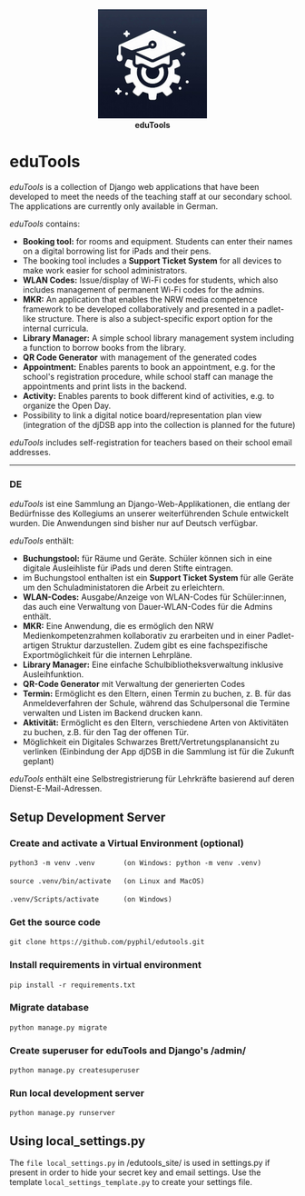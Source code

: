 

<div align="center">
  <img src="./edutools_home/static/images/edutools_gear.png" alt="eduTools">
</div>
<div align="center">
<b>eduTools</b>
</div>

# eduTools

*eduTools* is a collection of Django web applications that have been developed to meet the needs of the teaching staff at our secondary school. The applications are currently only available in German. 

*eduTools* contains: 
- **Booking tool:** for rooms and equipment. Students can enter their names on a digital borrowing list for iPads and their pens.
- The booking tool includes a **Support Ticket System** for all devices to make work easier for school administrators.
- **WLAN Codes:** Issue/display of Wi-Fi codes for students, which also includes management of permanent Wi-Fi codes for the admins.
- **MKR:** An application that enables the NRW media competence framework to be developed collaboratively and presented in a padlet-like structure. There is also a subject-specific export option for the internal curricula.
- **Library Manager:** A simple school library management system including a function to borrow books from the library.
- **QR Code Generator** with management of the generated codes
- **Appointment:** Enables parents to book an appointment, e.g. for the school's registration procedure, while school staff can manage the appointments and print lists in the backend.
- **Activity:** Enables parents to book different kind of activities, e.g. to organize the Open Day.
- Possibility to link a digital notice board/representation plan view (integration of the djDSB app into the collection is planned for the future)

*eduTools* includes self-registration for teachers based on their school email addresses.

---
### DE

*eduTools* ist eine Sammlung an Django-Web-Applikationen, die entlang der Bedürfnisse des Kollegiums an unserer weiterführenden Schule entwickelt wurden. Die Anwendungen sind bisher nur auf Deutsch verfügbar. 

*eduTools* enthält: 
- **Buchungstool:** für Räume und Geräte. Schüler können sich in eine digitale Ausleihliste für iPads und deren Stifte eintragen.
- im Buchungstool enthalten ist ein **Support Ticket System** für alle Geräte um den Schuladministatoren die Arbeit zu erleichtern.
- **WLAN-Codes:** Ausgabe/Anzeige von WLAN-Codes für Schüler:innen, das auch eine Verwaltung von Dauer-WLAN-Codes für die Admins enthält.
- **MKR:** Eine Anwendung, die es ermöglich den NRW Medienkompetenzrahmen kollaborativ zu erarbeiten und in einer Padlet-artigen Struktur darzustellen. Zudem gibt es eine fachspezifische Exportmöglichkeit für die internen Lehrpläne.
- **Library Manager:** Eine einfache Schulbibliotheksverwaltung inklusive Ausleihfunktion.
- **QR-Code Generator** mit Verwaltung der generierten Codes
- **Termin:** Ermöglicht es den Eltern, einen Termin zu buchen, z. B. für das Anmeldeverfahren der Schule, während das Schulpersonal die Termine verwalten und Listen im Backend drucken kann.
- **Aktivität:** Ermöglicht es den Eltern, verschiedene Arten von Aktivitäten zu buchen, z.B. für den Tag der offenen Tür.
- Möglichkeit ein Digitales Schwarzes Brett/Vertretungsplanansicht zu verlinken (Einbindung der App djDSB in die Sammlung ist für die Zukunft geplant)

*eduTools* enthält eine Selbstregistrierung für Lehrkräfte basierend auf deren Dienst-E-Mail-Adressen.


## Setup Development Server

### Create and activate a Virtual Environment (optional)
```
python3 -m venv .venv       (on Windows: python -m venv .venv)

source .venv/bin/activate   (on Linux and MacOS)

.venv/Scripts/activate      (on Windows)

```

### Get the source code
```
git clone https://github.com/pyphil/edutools.git
```

### Install requirements in virtual environment
```
pip install -r requirements.txt
```

### Migrate database
```
python manage.py migrate
```

### Create superuser for eduTools and Django's /admin/
```
python manage.py createsuperuser
```

### Run local development server
```
python manage.py runserver
```

## Using local_settings.py
The ```file local_settings.py``` in /edutools_site/ is used in settings.py if present in order to hide your secret key and email settings. Use the template ```local_settings_template.py``` to create your settings file.
